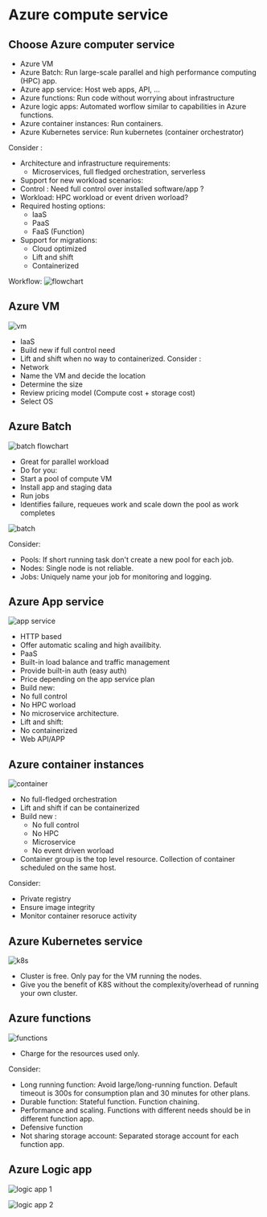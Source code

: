 # Azure compute service

## Choose Azure computer service

- Azure VM
- Azure Batch: Run large-scale parallel and high performance computing (HPC) app.
- Azure app service: Host web apps, API, ...
- Azure functions: Run code without worrying about infrastructure
- Azure logic apps: Automated worflow similar to capabilities in Azure functions.
- Azure container instances: Run containers.
- Azure Kubernetes service: Run kubernetes (container orchestrator)

Consider :

- Architecture and infrastructure requirements:
    - Microservices, full fledged orchestration, serverless
- Support for new workload scenarios:
- Control : Need full control over installed software/app ?
- Workload: HPC workload or event driven worload?
- Required hosting options:
    - IaaS
    - PaaS
    - FaaS (Function)
- Support for migrations:
    - Cloud optimized
    - Lift and shift
    - Containerized

Workflow:
![flowchart](img/compute-flowchart.png)

## Azure VM
![vm](img/vm-flowchart.png)

- IaaS
- Build new if full control need
- Lift and shift when no way to containerized.
Consider :
- Network
- Name the VM and decide the location
- Determine the size
- Review pricing model (Compute cost + storage cost)
- Select OS

## Azure Batch
![batch flowchart](img/batch-flowchart.png)

- Great for parallel workload
- Do for you:
- Start a pool of compute VM
- Install app and staging data
- Run jobs
- Identifies failure, requeues work and scale down the pool as work completes

![batch](img/azure-batch.png)

Consider:
- Pools: If short running task don't create a new pool for each job.
- Nodes: Single node is not reliable.
- Jobs: Uniquely name your job for monitoring and logging.

## Azure App service

![app service](img/app-service-flowchart.png)


- HTTP based
- Offer automatic scaling and high availibity.
- PaaS
- Built-in load balance and traffic management
- Provide built-in auth (easy auth)
- Price depending on the app service plan
- Build new:
- No full control
- No HPC worload
- No microservice architecture.
- Lift and shift:
- No containerized
- Web API/APP

## Azure container instances
![container](img/container-flowchart.png)

- No full-fledged orchestration
- Lift and shift if can be containerized
- Build new :
    - No full control
    - No HPC
    - Microservice
    - No event driven worload
- Container group is the top level resource. Collection of container scheduled on the same host.

Consider:

- Private registry
- Ensure image integrity
- Monitor container resoruce activity

## Azure Kubernetes service
![k8s](img/k8s-flowchart.png)

- Cluster is free. Only pay for the VM running the nodes.
- Give you the benefit of K8S without the complexity/overhead of running your own cluster.

## Azure functions
![functions](img/functions-flowchart.png)

- Charge for the resources used only.

Consider:

- Long running function: Avoid large/long-running function. Default timeout is 300s for consumption plan and 30 minutes for other plans.
- Durable function: Stateful function. Function chaining.
- Performance and scaling. Functions with different needs should be in different function app.
- Defensive function
- Not sharing storage account: Separated storage account for each function app.

## Azure Logic app
![logic app 1](img/logic-app-flowchart.png)

![logic app 2](img/logic-app-flowchart2.png)
